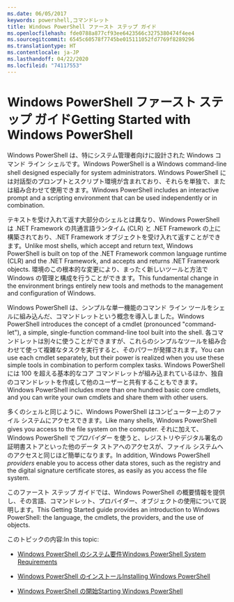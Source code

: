 ```yaml
---
ms.date: 06/05/2017
keywords: powershell,コマンドレット
title: Windows PowerShell ファースト ステップ ガイド
ms.openlocfilehash: fde0788a877cf93ee6423566c3275380474f4ee4
ms.sourcegitcommit: 6545c60578f7745be015111052fd7769f8289296
ms.translationtype: HT
ms.contentlocale: ja-JP
ms.lasthandoff: 04/22/2020
ms.locfileid: "74117553"
---
```

# <a name="getting-started-with-windows-powershell"></a><span data-ttu-id="1d35a-103">Windows PowerShell ファースト ステップ ガイド</span><span class="sxs-lookup"><span data-stu-id="1d35a-103">Getting Started with Windows PowerShell</span></span>
<span data-ttu-id="1d35a-104">Windows PowerShell は、特にシステム管理者向けに設計された Windows コマンド ライン シェルです。</span><span class="sxs-lookup"><span data-stu-id="1d35a-104">Windows PowerShell is a Windows command-line shell designed especially for system administrators.</span></span> <span data-ttu-id="1d35a-105">Windows PowerShell には対話型のプロンプトとスクリプト環境が含まれており、それらを単独で、または組み合わせて使用できます。</span><span class="sxs-lookup"><span data-stu-id="1d35a-105">Windows PowerShell includes an interactive prompt and a scripting environment that can be used independently or in combination.</span></span>

<span data-ttu-id="1d35a-106">テキストを受け入れて返す大部分のシェルとは異なり、Windows PowerShell は .NET Framework の共通言語ランタイム (CLR) と .NET Framework の上に構築されており、.NET Framework オブジェクトを受け入れて返すことができます。</span><span class="sxs-lookup"><span data-stu-id="1d35a-106">Unlike most shells, which accept and return text, Windows PowerShell is built on top of the .NET Framework common language runtime (CLR) and the .NET Framework, and accepts and returns .NET Framework objects.</span></span> <span data-ttu-id="1d35a-107">環境のこの根本的な変更により、まったく新しいツールと方法で Windows の管理と構成を行うことができます。</span><span class="sxs-lookup"><span data-stu-id="1d35a-107">This fundamental change in the environment brings entirely new tools and methods to the management and configuration of Windows.</span></span>

<span data-ttu-id="1d35a-108">Windows PowerShell は、シンプルな単一機能のコマンド ライン ツールをシェルに組み込んだ、コマンドレットという概念を導入しました。</span><span class="sxs-lookup"><span data-stu-id="1d35a-108">Windows PowerShell introduces the concept of a cmdlet (pronounced "command-let"), a simple, single-function command-line tool built into the shell.</span></span> <span data-ttu-id="1d35a-109">各コマンドレットは別々に使うことができますが、これらのシンプルなツールを組み合わせて使って複雑なタスクを実行すると、そのパワーが発揮されます。</span><span class="sxs-lookup"><span data-stu-id="1d35a-109">You can use each cmdlet separately, but their power is realized when you use these simple tools in combination to perform complex tasks.</span></span> <span data-ttu-id="1d35a-110">Windows PowerShell には 100 を超える基本的なコア コマンドレットが組み込まれているほか、独自のコマンドレットを作成して他のユーザーと共有することもできます。</span><span class="sxs-lookup"><span data-stu-id="1d35a-110">Windows PowerShell includes more than one hundred basic core cmdlets, and you can write your own cmdlets and share them with other users.</span></span>

<span data-ttu-id="1d35a-111">多くのシェルと同じように、Windows PowerShell はコンピューター上のファイル システムにアクセスできます。</span><span class="sxs-lookup"><span data-stu-id="1d35a-111">Like many shells, Windows PowerShell gives you access to the file system on the computer.</span></span> <span data-ttu-id="1d35a-112">それに加えて、Windows PowerShell で*プロバイダー* を使うと、レジストリやデジタル署名の証明書ストアといった他のデータ ストアへのアクセスが、ファイル システムへのアクセスと同じほど簡単になります。</span><span class="sxs-lookup"><span data-stu-id="1d35a-112">In addition, Windows PowerShell *providers* enable you to access other data stores, such as the registry and the digital signature certificate stores, as easily as you access the file system.</span></span>

<span data-ttu-id="1d35a-113">このファースト ステップ ガイドでは、Windows PowerShell の概要情報を提供し、その言語、コマンドレット、プロバイダー、オブジェクトの使用について説明します。</span><span class="sxs-lookup"><span data-stu-id="1d35a-113">This Getting Started guide provides an introduction to Windows PowerShell: the language, the cmdlets, the providers, and the use of objects.</span></span>

<span data-ttu-id="1d35a-114">このトピックの内容:</span><span class="sxs-lookup"><span data-stu-id="1d35a-114">In this topic:</span></span>

- [<span data-ttu-id="1d35a-115">Windows PowerShell のシステム要件</span><span class="sxs-lookup"><span data-stu-id="1d35a-115">Windows PowerShell System Requirements</span></span>](../install/Windows-PowerShell-System-Requirements.md)

- [<span data-ttu-id="1d35a-116">Windows PowerShell のインストール</span><span class="sxs-lookup"><span data-stu-id="1d35a-116">Installing Windows PowerShell</span></span>](../install/Installing-Windows-PowerShell.md)

- [<span data-ttu-id="1d35a-117">Windows PowerShell の開始</span><span class="sxs-lookup"><span data-stu-id="1d35a-117">Starting Windows PowerShell</span></span>](Starting-Windows-PowerShell.md)
